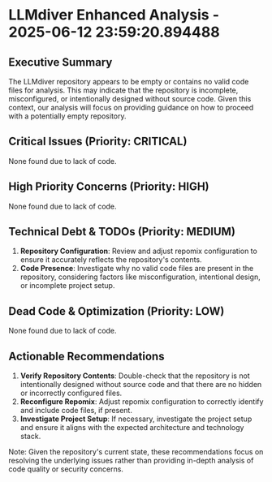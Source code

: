 # LLMdiver Enhanced Analysis - 2025-06-12 23:59:20.894488

## Executive Summary
The LLMdiver repository appears to be empty or contains no valid code files for analysis. This may indicate that the repository is incomplete, misconfigured, or intentionally designed without source code. Given this context, our analysis will focus on providing guidance on how to proceed with a potentially empty repository.

## Critical Issues (Priority: CRITICAL)
None found due to lack of code.

## High Priority Concerns (Priority: HIGH)
None found due to lack of code.

## Technical Debt & TODOs (Priority: MEDIUM)
1. **Repository Configuration**: Review and adjust repomix configuration to ensure it accurately reflects the repository's contents.
2. **Code Presence**: Investigate why no valid code files are present in the repository, considering factors like misconfiguration, intentional design, or incomplete project setup.

## Dead Code & Optimization (Priority: LOW)
None found due to lack of code.

## Actionable Recommendations
1. **Verify Repository Contents**: Double-check that the repository is not intentionally designed without source code and that there are no hidden or incorrectly configured files.
2. **Reconfigure Repomix**: Adjust repomix configuration to correctly identify and include code files, if present.
3. **Investigate Project Setup**: If necessary, investigate the project setup and ensure it aligns with the expected architecture and technology stack.

Note: Given the repository's current state, these recommendations focus on resolving the underlying issues rather than providing in-depth analysis of code quality or security concerns.